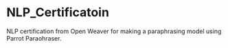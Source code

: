 # NLP_Certificatoin
NLP certification from Open Weaver for making a paraphrasing model using Parrot Paraohraser.
